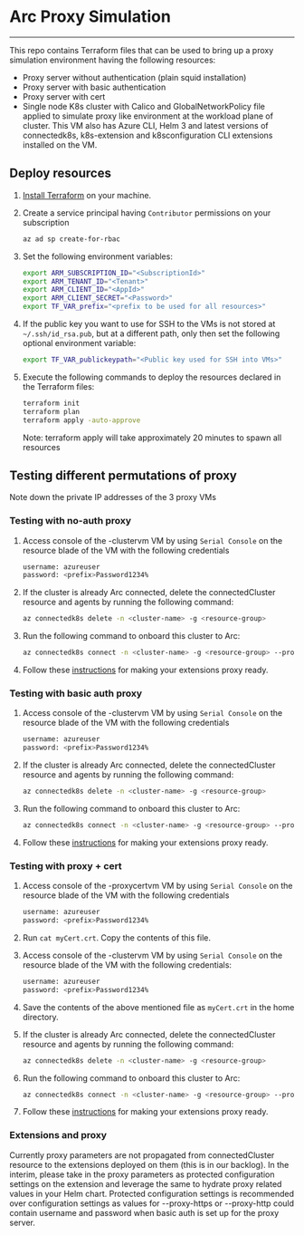 # Arc Proxy Simulation

------

This repo contains Terraform files that can be used to bring up a proxy simulation environment having the following resources:

- Proxy server without authentication (plain squid installation)
- Proxy server with basic authentication
- Proxy server with cert
- Single node K8s cluster with Calico and GlobalNetworkPolicy file applied to simulate proxy like environment at the workload plane of cluster. This VM also has Azure CLI, Helm 3 and latest versions of connectedk8s, k8s-extension and k8sconfiguration CLI extensions installed on the VM.

## Deploy resources

1. [Install Terraform](https://learn.hashicorp.com/tutorials/terraform/install-cli?in=terraform/azure-get-started#install-terraform) on your machine.

2. Create a service principal having `Contributor` permissions on your subscription

    ```bash
    az ad sp create-for-rbac
    ```

3. Set the following environment variables:

    ```bash
    export ARM_SUBSCRIPTION_ID="<SubscriptionId>"
    export ARM_TENANT_ID="<Tenant>"
    export ARM_CLIENT_ID="<AppId>"
    export ARM_CLIENT_SECRET="<Password>"
    export TF_VAR_prefix="<prefix to be used for all resources>"
    ```

4. If the public key you want to use for SSH to the VMs is not stored at `~/.ssh/id_rsa.pub`, but at a different path, only then set the following optional environment variable:

    ```bash
    export TF_VAR_publickeypath="<Public key used for SSH into VMs>"
    ```

5. Execute the following commands to deploy the resources declared in the Terraform files:

    ```bash
    terraform init
    terraform plan
    terraform apply -auto-approve
    ```

    Note: terraform apply will take approximately 20 minutes to spawn all resources

## Testing different permutations of proxy

Note down the private IP addresses of the 3 proxy VMs

### Testing with no-auth proxy

1. Access console of the <prefix>-clustervm VM by using `Serial Console` on the resource blade of the VM with the following credentials

    ```bash
    username: azureuser
    password: <prefix>Password1234%
    ```

2. If the cluster is already Arc connected, delete the connectedCluster resource and agents by running the following command:
  
    ```bash
    az connectedk8s delete -n <cluster-name> -g <resource-group>
    ```

3. Run the following command to onboard this cluster to Arc:

    ```bash
    az connectedk8s connect -n <cluster-name> -g <resource-group> --proxy-https http://<proxynoauth-ip-address>:3128 --proxy-http http://<proxynoauth-ip-address>:3128 --proxy-skip-range 10.96.0.0/16
    ```

4. Follow these [instructions](#extensions-and-proxy) for making your extensions proxy ready.

### Testing with basic auth proxy

1. Access console of the <prefix>-clustervm VM by using `Serial Console` on the resource blade of the VM with the following credentials

    ```bash
    username: azureuser
    password: <prefix>Password1234%
    ```

2. If the cluster is already Arc connected, delete the connectedCluster resource and agents by running the following command:
  
    ```bash
    az connectedk8s delete -n <cluster-name> -g <resource-group>
    ```

3. Run the following command to onboard this cluster to Arc:

    ```bash
    az connectedk8s connect -n <cluster-name> -g <resource-group> --proxy-https http://azureuser:<prefix>Password1234%@<proxybasic-ip-address>:3128 --proxy-http http://azureuser:<prefix>Password1234%@<proxybasic-ip-address>:3128 --proxy-skip-range 10.96.0.0/16
    ```

4. Follow these [instructions](#extensions-and-proxy) for making your extensions proxy ready.

### Testing with proxy + cert

1. Access console of the <prefix>-proxycertvm VM by using `Serial Console` on the resource blade of the VM with the following credentials

    ```bash
    username: azureuser
    password: <prefix>Password1234%
    ```

2. Run `cat myCert.crt`. Copy the contents of this file.
3. Access console of the <prefix>-clustervm VM by using `Serial Console` on the resource blade of the VM with the following credentials:

    ```bash
    username: azureuser
    password: <prefix>Password1234%
    ```

4. Save the contents of the above mentioned file as `myCert.crt` in the home directory.
5. If the cluster is already Arc connected, delete the connectedCluster resource and agents by running the following command:
  
    ```bash
    az connectedk8s delete -n <cluster-name> -g <resource-group>
    ```

6. Run the following command to onboard this cluster to Arc:

    ```bash
    az connectedk8s connect -n <cluster-name> -g <resource-group> --proxy-https http://<proxycert-ip-address>:3128 --proxy-http http://<proxycert-ip-address>:3128 --proxy-skip-range 10.96.0.0/16 --proxy-cert ./myCert.crt
    ```

7. Follow these [instructions](#extensions-and-proxy) for making your extensions proxy ready.

### Extensions and proxy

Currently proxy parameters are not propagated from connectedCluster resource to the extensions deployed on them (this is in our backlog). In the interim, please take in the proxy parameters as protected configuration settings on the extension and leverage the same to hydrate proxy related values in your Helm chart. Protected configuration settings is recommended over configuration settings as values for --proxy-https or --proxy-http could contain username and password when basic auth is set up for the proxy server.
